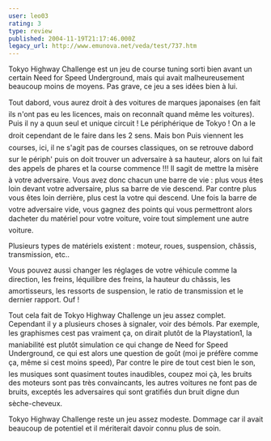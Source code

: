 ```yaml
---
user: leo03
rating: 3
type: review
published: 2004-11-19T21:17:46.000Z
legacy_url: http://www.emunova.net/veda/test/737.htm
---
```

Tokyo Highway Challenge est un jeu de course tuning sorti bien avant un certain Need for Speed Underground, mais qui avait malheureusement beaucoup moins de moyens. Pas grave, ce jeu a ses idées bien à lui.  

  

Tout dabord, vous aurez droit à des voitures de marques japonaises (en fait ils n'ont pas eu les licences, mais on reconnaît quand même les voitures). Puis il ny a quun seul et unique circuit ! Le périphérique de Tokyo ! On a le droit cependant de le faire dans les 2 sens. Mais bon Puis viennent les courses, ici, il ne s'agit pas de courses classiques, on se retrouve dabord sur le périph' puis on doit trouver un adversaire à sa hauteur, alors on lui fait des appels de phares et la course commence !!! Il sagit de mettre la misère à votre adversaire. Vous avez donc chacun une barre de vie : plus vous êtes loin devant votre adversaire, plus sa barre de vie descend. Par contre plus vous êtes loin derrière, plus cest la votre qui descend. Une fois la barre de votre adversaire vide, vous gagnez des points qui vous permettront alors dacheter du matériel pour votre voiture, voire tout simplement une autre voiture.  

  

Plusieurs types de matériels existent : moteur, roues, suspension, châssis, transmission, etc..  

Vous pouvez aussi changer les réglages de votre véhicule comme la direction, les freins, léquilibre des freins, la hauteur du châssis, les amortisseurs, les ressorts de suspension, le ratio de transmission et le dernier rapport. Ouf !  

  

Tout cela fait de Tokyo Highway Challenge un jeu assez complet. Cependant il y a plusieurs choses à signaler, voir des bémols. Par exemple, les graphismes cest pas vraiment ça, on dirait plutôt de la Playstation1, la maniabilité est plutôt simulation ce qui change de Need for Speed Underground, ce qui est alors une question de goût (moi je préfère comme ça, même si cest moins speed), Par contre le pire de tout cest bien le son, les musiques sont quasiment toutes inaudibles, coupez moi çà, les bruits des moteurs sont pas très convaincants, les autres voitures ne font pas de bruits, exceptés les adversaires qui sont gratifiés dun bruit digne dun sèche-cheveux.  

  

Tokyo Highway Challenge reste un jeu assez modeste. Dommage car il avait beaucoup de potentiel et il mériterait davoir connu plus de soin.